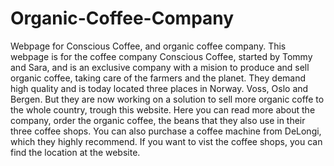 # Organic-Coffee-Company
Webpage for Conscious Coffee, and organic coffee company.
This webpage is for the coffee company Conscious Coffee, started by Tommy and Sara, and is an exclusive company with a mision to produce and sell organic coffee, taking care of the farmers and the planet. They demand high quality and is today located three places in Norway. Voss, Oslo and Bergen. But they are now working on a solution to sell more organic coffe to the whole country, trough this website. Here you can read more about the company, order the organic coffee, the beans that they also use in their three coffee shops. You can also purchase a coffee machine from DeLongi, which they highly recommend. If you want to vist the coffee shops, you can find the location at the website. 
